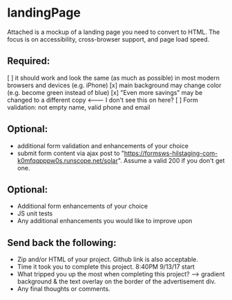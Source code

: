# landingPage

Attached is a mockup of a landing page you need to convert to HTML.
The focus is on accessibility, cross-browser support, and page load speed.

Required:
---------
 [ ] it should work and look the same (as much as possible) in most modern browsers and devices (e.g. iPhone)
 [x] main background may change color (e.g. become green instead of blue)
 [x] "Even more savings" may be changed to a different copy <--- I don't see this on here?
 [ ] Form validation: not empty name, valid phone and email

Optional:
---------
 - additional form validation and enhancements of your choice
 - submit form content via ajax post to "https://formsws-hilstaging-com-k0mfqqpppw0s.runscope.net/solar".    Assume a valid 200 if you don't get one.

Optional:
---------
 - Additional form enhancements of your choice
 - JS unit tests
 - Any additional enhancements you would like to improve upon


Send back the following:
------------------------
- Zip and/or HTML of your project.  Github link is also acceptable.
- Time it took you to complete this project. 8:40PM 9/13/17 start
- What tripped you up the most when completing this project?
--> gradient background & the text overlay on the border of the advertisement div.
- Any final thoughts or comments.
